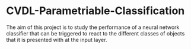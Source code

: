 # CVDL-Parametriable-Classification
The aim of this project is to study the performance of a neural network classifier that can be triggered to react to the different classes of objects that it is presented with at the input layer.
